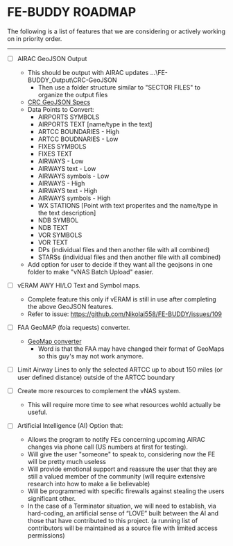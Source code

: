 # FE-BUDDY ROADMAP


The following is a list of features that we are considering or actively working on in priority order.

---

- [ ] AIRAC GeoJSON Output
  - This should be output with AIRAC updates ...\FE-BUDDY_Output\CRC-GeoJSON
    - Then use a folder structure similar to "SECTOR FILES" to organize the output files
  - [CRC GeoJSON Specs](https://data-admin.virtualnas.net/docs/#/video-maps?id=geojson-specification)
  - Data Points to Convert:
    - AIRPORTS SYMBOLS
    - AIRPORTS TEXT [name/type in the text]
    - ARTCC BOUNDARIES - High
    - ARTCC BOUDNARIES - Low
    - FIXES SYMBOLS
    - FIXES TEXT
    - AIRWAYS - Low
    - AIRWAYS text - Low
    - AIRWAYS symbols - Low
    - AIRWAYS - High
    - AIRWAYS text - High
    - AIRWAYS symbols - High
    - WX STATIONS [Point with text properites and the name/type in the text description]
    - NDB SYMBOL
    - NDB TEXT
    - VOR SYMBOLS
    - VOR TEXT
    - DPs (individual files and then another file with all combined)
    - STARSs (individual files and then another file with all combined)
  - Add option for user to decide if they want all the geojsons in one folder to make "vNAS Batch Upload" easier.

- [ ] vERAM AWY HI/LO Text and Symbol maps.
  - Complete feature this only if vERAM is still in use after completing the above GeoJSON features.
  - Refer to issue: https://github.com/Nikolai558/FE-BUDDY/issues/109

- [ ] FAA GeoMAP (foia requests) converter.
  - [GeoMap converter](https://github.com/justinshannon/geo-map-converter)
    - Word is that the FAA may have changed their format of GeoMaps so this guy's may not work anymore.

- [ ] Limit Airway Lines to only the selected ARTCC up to about 150 miles (or user defined distance) outside of the ARTCC boundary

- [ ] Create more resources to complement the vNAS system.
  - This will require more time to see what resources wohld actually be useful.

- [ ] Artificial Intelligence (AI) Option that:
  - Allows the program to notify FEs concerning upcoming AIRAC changes via phone call (US numbers at first for testing).
  - Will give the user "someone" to speak to, considering now the FE will be pretty much useless
  - Will provide emotional support and reassure the user that they are still a valued member of the community (will require extensive research into how to make a lie believable)
  - Will be programmed with specific firewalls against stealing the users significant other.
  - In the case of a Terminator situation, we will need to establish, via hard-coding, an artificial sense of “LOVE” built between the AI and those that have contributed to this project. (a running list of contributors will be maintained as a source file with limited access permissions)

